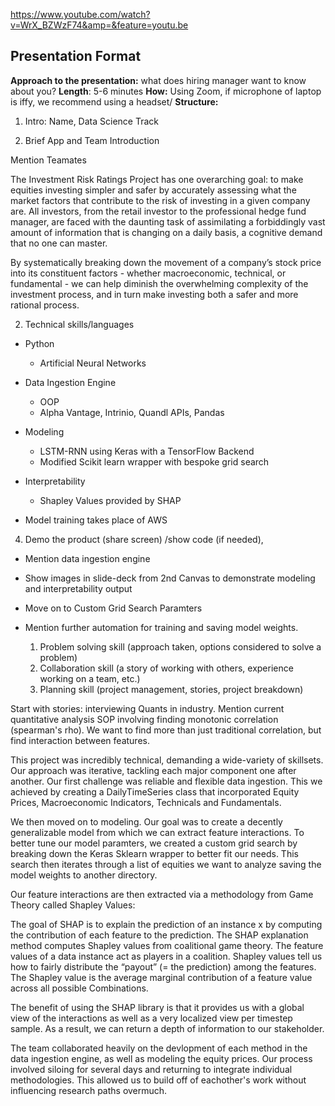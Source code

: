 https://www.youtube.com/watch?v=WrX_BZWzF74&amp=&feature=youtu.be
## Presentation Format
**Approach to the presentation:** what does hiring manager want to know about you? 
**Length**: 5-6 minutes
**How:** Using Zoom, if microphone of laptop is iffy, we recommend using a headset/
**Structure:**
1. Intro: Name, Data Science Track

 
2. Brief App and Team Introduction

Mention Teamates

The Investment Risk Ratings Project has one overarching goal: to make equities investing simpler and safer by accurately assessing what the market factors that contribute to the risk of investing in a given company are. All investors, from the retail investor to the professional hedge fund manager, are faced with the daunting task of assimilating a forbiddingly vast amount of information that is changing on a daily basis, a cognitive demand that no one can master.

By systematically breaking down the movement of a company’s stock price into its constituent factors - whether macroeconomic, technical, or fundamental - we can help diminish the overwhelming complexity of the investment process, and in turn make investing both a safer and more rational process.


2. Technical skills/languages
 - Python
     - Artificial Neural Networks
 - Data Ingestion Engine
     - OOP
     - Alpha Vantage, Intrinio, Quandl APIs, Pandas
 - Modeling 
     - LSTM-RNN using Keras with a TensorFlow Backend
     - Modified Scikit learn wrapper with bespoke grid search
 - Interpretability
     - Shapley Values provided by SHAP

 - Model training takes place of AWS

4. Demo the product (share screen) /show code (if needed), 

- Mention data ingestion engine
- Show images in slide-deck from 2nd Canvas to demonstrate modeling and interpretability output
- Move on to Custom Grid Search Paramters
- Mention further automation for training and saving model weights.

    1. Problem solving skill (approach taken, options considered to solve a problem)
    2. Collaboration skill (a story of working with others, experience working on a team, etc.)
    3. Planning skill (project management, stories, project breakdown)
    
    
Start with stories: interviewing Quants in industry. Mention current quantitative analysis SOP involving finding monotonic correlation (spearman's rho). We want to find more than just traditional correlation, but find interaction between features. 
    
This project was incredibly technical, demanding a wide-variety of skillsets. Our approach was iterative, tackling each major component one after another. Our first challenge was reliable and flexible data ingestion. This we achieved by creating a DailyTimeSeries class that incorporated Equity Prices, Macroeconomic Indicators, Technicals and Fundamentals. 

We then moved on to modeling. Our goal was to create a decently generalizable model from which we can extract feature interactions. To better tune our model paramters, we created a custom grid search by breaking down the Keras Sklearn wrapper to better fit our needs. This search then iterates through a list of equities we want to analyze saving the model weights to another directory. 

Our feature interactions are then extracted via a methodology from Game Theory called Shapley Values:

The goal of SHAP is to explain the prediction of an instance x by computing the contribution of each feature to the prediction. The SHAP explanation method computes Shapley values from coalitional game theory. The feature values of a data instance act as players in a coalition. Shapley values tell us how to fairly distribute the “payout” (= the prediction) among the features. The Shapley value is the average marginal contribution of a feature value across all possible Combinations.

The benefit of using the SHAP library is that it provides us with a global view of the interactions as well as a very localized view per timestep sample. As a result, we can return a depth of information to our stakeholder. 

The team collaborated heavily on the devlopment of each method in the data ingestion engine, as well as modeling the equity prices. Our process involved siloing for several days and returning to integrate individual methodologies. This allowed us to build off of eachother's work without influencing research paths overmuch. 